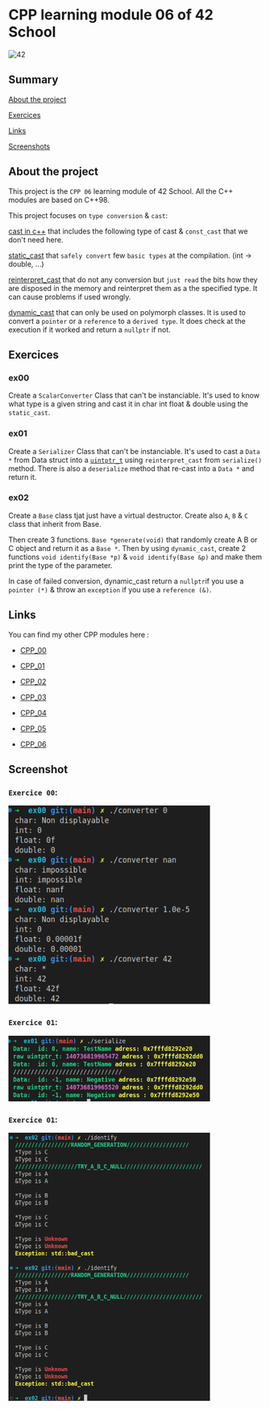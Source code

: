 # CPP learning module 06 of 42 School

![42](https://img.shields.io/static/v1?label=&labelColor=000000e&logo=42&message=project&color=000000&style=flate)

## Summary

[About the project](#about-the-project)

[Exercices](#exercices)

[Links](#links)

[Screenshots](#screenshot)

## About the project
This project is the `CPP 06` learning module of 42 School.
All the C++ modules are based on C++98.

This project focuses on `type conversion` & `cast`: 

[cast in c++](https://www.geeksforgeeks.org/casting-operators-in-cpp/) that includes the following type of cast & `const_cast` that we  don't need here.
 
[static_cast](https://learn.microsoft.com/fr-fr/cpp/cpp/static-cast-operator?view=msvc-170) that `safely convert` few `basic types` at the compilation. (int -> double, ...)
 
[reinterpret_cast](https://learn.microsoft.com/fr-fr/cpp/cpp/reinterpret-cast-operator?view=msvc-170) 
that do not any conversion but `just read` the bits how they are disposed in the memory and reinterpret them as a the specified type. It can cause problems if used wrongly.
 
[dynamic_cast](https://learn.microsoft.com/fr-fr/cpp/cpp/dynamic-cast-operator?view=msvc-170) that can only be used on polymorph classes. It is used to convert a `pointer` or a `reference` to a `derived type`. It does check at the execution if it worked and return a `nullptr` if not.

## Exercices

### ex00
Create a `ScalarConverter` Class that can't be instanciable. It's used to know what type is a given string and cast it in char int float & double using the `static_cast`.

### ex01
Create a `Serializer` Class that can't be instanciable.
It's used to cast a `Data *` from Data struct into a [`uintptr_t`](https://stackoverflow.com/questions/1845482/what-is-the-uintptr-t-data-type) using  `reinterpret_cast` from `serialize()` method. There is also a `deserialize` method that re-cast into a `Data *` and return it.

### ex02
Create a `Base` class tjat just have a virtual destructor. Create also `A`, `B` & `C` class that inherit from Base.

Then create 3 functions. `Base *generate(void)` that randomly create A B or C object and return it as a `Base *`.
Then by using `dynamic_cast`, create 2 functions `void identify(Base *p)` & `void identify(Base &p)` and make them print the type of the parameter.

In case of failed conversion, dynamic_cast return a `nullptr`if you use a `pointer (*)` & throw an `exception` if you use a `reference (&)`.

## Links
You can find my other CPP modules here :
- [CPP_00]()

- [CPP_01]()

- [CPP_02]()

- [CPP_03]()

- [CPP_04]()

- [CPP_05]()

- [CPP_06]()
## Screenshot

### `Exercice 00`:
<img width="400" alt="Run" src="img/ex00.png">

### `Exercice 01`:
<img width="400" alt="Run" src="img/ex01.png">

### `Exercice 01`:
<img width="400" alt="Run" src="img/ex02.png">